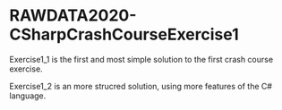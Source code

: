 # RAWDATA2020-CSharpCrashCourseExercise1

Exercise1_1 is the first and most simple solution to the first crash course exercise.

Exercise1_2 is an more strucred solution, using more features of the C# language.
